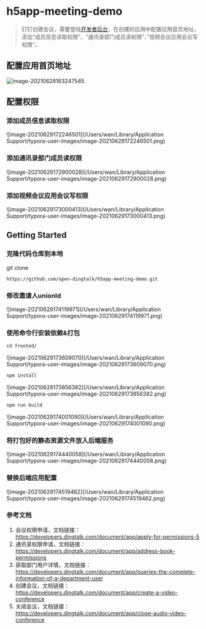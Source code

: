 # h5app-meeting-demo

> 钉钉创建会议，需要登陆[开发者后台](https://open-dev.dingtalk.com/)，在创建的应用中配置应用首页地址，添加“成员信息读取权限“、“通讯录部门成员读权限”、”视频会议应用会议写权限“。

## 配置应用首页地址

![image-20210628163247545](https://img.alicdn.com/imgextra/i3/O1CN01YlfHQA22ZscKkxu0g_!!6000000007135-2-tps-2774-1176.png)

## 配置权限

### 添加成员信息读取权限

![image-20210629172246501](/Users/wan/Library/Application Support/typora-user-images/image-20210629172246501.png)

### 添加通讯录部门成员读权限

![image-20210629172900028](/Users/wan/Library/Application Support/typora-user-images/image-20210629172900028.png)

### 添加视频会议应用会议写权限

![image-20210629173000413](/Users/wan/Library/Application Support/typora-user-images/image-20210629173000413.png)

## Getting Started

### 克隆代码仓库到本地

git clone

```
https://github.com/open-dingtalk/h5app-meeting-demo.git
```

### 修改邀请人unionId

![image-20210629174119971](/Users/wan/Library/Application Support/typora-user-images/image-20210629174119971.png)

### 使用命令行安装依赖&打包

```txt
cd fronted/
```

![image-20210629173609070](/Users/wan/Library/Application Support/typora-user-images/image-20210629173609070.png)

```txt
npm install
```

![image-20210629173856382](/Users/wan/Library/Application Support/typora-user-images/image-20210629173856382.png)

```txt
npm run build
```

![image-20210629174001090](/Users/wan/Library/Application Support/typora-user-images/image-20210629174001090.png)

### 将打包好的静态资源文件放入后端服务

![image-20210629174440058](/Users/wan/Library/Application Support/typora-user-images/image-20210629174440058.png)

### 替换后端应用配置

![image-20210629174519462](/Users/wan/Library/Application Support/typora-user-images/image-20210629174519462.png)



### 参考文档

1. 会议权限申请，文档链接：https://developers.dingtalk.com/document/app/apply-for-permissions-5
2. 通讯录权限申请，文档链接：https://developers.dingtalk.com/document/app/address-book-permissions
3. 获取部门用户详情，文档链接：https://developers.dingtalk.com/document/app/queries-the-complete-information-of-a-department-user
4. 创建会议，文档链接：https://developers.dingtalk.com/document/app/create-a-video-conference
5. 关闭会议，文档链接：https://developers.dingtalk.com/document/app/close-audio-video-conference

